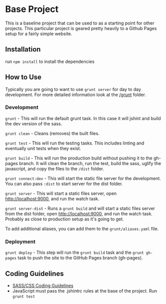 # Base Project

This is a baseline project that can be used to as a starting point for other projects. This particular project is geared pretty heavily to a Github Pages setup for a fairly simple website.

## Installation

run `npm install` to install the dependencies

## How to Use

Typically you are going to want to use `grunt server` for day to day development.
For more detailed information look at the [/grunt](/grunt) folder.

### Development

`grunt` - This will run the default grunt task. In this case it will jshint and build the dev version of the sass.

`grunt clean` - Cleans (removes) the built files.

`grunt test` - This will run the testing tasks. This includes linting and eventually unit tests when they exist.

`grunt build` - This will run the production build without pushing it to the gh-pages branch. It will clean the branch, run the test, build the sass, uglify the javascript, and copy the files to the `/dist` folder.

`grunt connect:dev` - This will start the static file server for the development. You can also pass `:dist` to start server for the dist folder.

`grunt server` - This will start a static files server, open [http://localhost:9000](http://localhost:9000), and run the watch task.

`grunt server-dist` - Runs a `grunt build` and will start a static files server from the dist folder, open [http://localhost:9000](http://localhost:9000), and run the watch task. Probably as close to production setup as it's going to get.

To add additional aliases, you can add them to the `grunt/aliases.yaml` file.

### Deployment

`grunt deploy` - This step will run the `grunt build` task and the `grunt gh-pages` task to push the site to the GitHub Pages branch (gh-pages).

## Coding Guidelines

- [SASS/CSS Coding Guidelines](src/sass/README.md)
- JavaScript must pass the .jshintrc rules at the base of the project. Run `grunt test`
